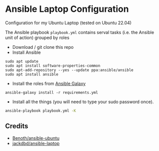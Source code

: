# Ansible Laptop Configuration

Configuration for my Ubuntu Laptop (tested on Ubuntu 22.04)

The Ansible playbook `playbook.yml` contains serval tasks (i.e. the Ansible unit of action) grouped by roles

- Download / git clone this repo
- Install Ansible
```shell
sudo apt update
sudo apt install software-properties-common
sudo apt-add-repository --yes --update ppa:ansible/ansible
sudo apt install ansible
```

- Install the roles from [Ansible Galaxy](https://galaxy.ansible.com/home)
```shell
ansible-galaxy install -r requirements.yml
```

- Install all the things (you will need to type your sudo password once).
```sh
ansible-playbook playbook.yml -K
```

## Credits

- [Benoth/ansible-ubuntu](https://github.com/Benoth/ansible-ubuntu)
- [jackdbd/ansible-laptop](https://github.com/jackdbd/ansible-laptop)
